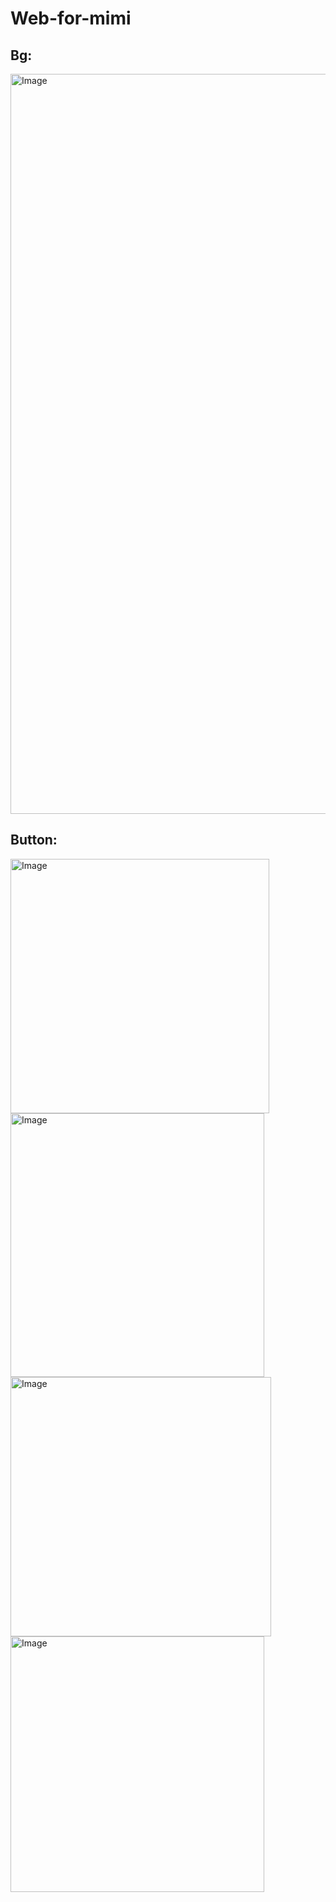 # Web-for-mimi

## Bg:
<img width="864" height="1184" alt="Image" src="https://github.com/user-attachments/assets/a6d24bbd-3d2e-4787-96d6-cbaaa35645e4" />

## Button:
<img width="414" height="407" alt="Image" src="https://github.com/user-attachments/assets/89f22934-1bb6-4605-876c-3388419db27d" />
<img width="406" height="422" alt="Image" src="https://github.com/user-attachments/assets/4b3f1c24-b364-46ad-af0e-59408b785984" />
<img width="417" height="415" alt="Image" src="https://github.com/user-attachments/assets/7c01021d-10a0-465f-92c0-4f3a3a3c7680" />
<img width="406" height="409" alt="Image" src="https://github.com/user-attachments/assets/5c90915e-a37a-4dac-b8e7-1d734d214c8c" />
